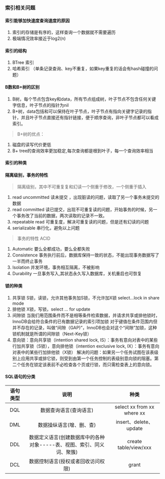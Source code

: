 ### 索引相关问题
#### 索引能够加快速度查询速度的原因
1. 索引的存储是有序的，这样查询一个数据就不需要遍历
2. 极端情况效率接近于log2(n)
#### 索引的结构
1. BTree 索引
2. 哈希索引 （单条记录查询、key不重复，如果key重复的话会有hash碰撞的问题）
#### B数和B+树的区别
1. B树，每个节点包含key和data，所有节点组成树，叶子节点不包含任何关键字信息，叶子节点的指针为nil
2. B+树，data包括和可以保持在叶子节点，叶子节点有指向关键字记录的指针，并且叶子节点直接还有指针链接，便于顺序查询，非叶子节点都可以看成索引。
>B+树的优点：
 1. 磁盘的读写代价更低
 2. B+ tree的查询效率更加稳定,每次查询都是根到叶子，每一个查询效率相当
#### 索引的种类

 
#### 隔离级别，事务的特性
 > 隔离级别，其中不可重复复和幻读一个侧重于修改，一个侧重于插入
 1. read uncommitted 读未提交 ，出现脏读的问题，读取了另一个事务未提交的数据
 2. read committed  读已提交，出现不可重复读的问题，开始事务的时候，另一个事务改了当前的数据，两次读取的记录不一致。
 3. repeatable read 可重复度，解决可重复读的问题，但是还有幻读的问题
 4. serializable 串行化，避免以上问题
 > 事务的特性 ACID
1. Automatic    要么全都成功，要么全都失败
2. Consistence  事务执行前后，数据库保持一致的状态，不能出现事务数据写了一半而终止事务
3. Isolation 并发环境，事务相互隔离，不被影响
4. Durability 一旦事务写入,其状态永久写入数据库，关机重启也可恢复
#### 锁的种类
1. 共享锁 S锁，读锁，允许其他事务加S锁，不允许加X锁  select...lock in share mode
2. 排他锁 X锁，写锁，select ... for update
3. 间隙锁 当我们用范围条件而不是相等条件检索数据，并请求共享或排他锁时，InnoDB会给符合条件的已有数据记录的索引项加锁
对于键值在条件范围内但并不存在的记录，叫做“间隙（GAP)”，InnoDB也会对这个“间隙”加锁，这种锁机制就是所谓的间隙锁（Next-Key锁）
4. 意向锁：意向共享锁（intention shared lock, IS）：事务有意向对表中的某些行加共享锁（S锁），意向排他锁（intention exclusive lock, IX）：事务有意向对表中的某些行加排他锁（X锁）
解决的问题：如果另一个任务试图在该表级别上应用共享或排它锁，则受到由第一个任务控制的表级别意向锁的阻塞。第二个任务在锁定该表前不必检查各个页或行锁，而只需检查表上的意向锁。
#### SQL语句的分类
| 语句类型| 说明 | 种类 |
| :-----:| :----: | :----: |
| DQL | 数据查询语言(查询语言) | select xx from xx where xx |
| DML | 数据操纵语言(增、删、查) | insert、delete、update |
| DDL | 数据定义语言(创建数据库中的各种对象-----表、视图、索引、同义词、聚簇) | create table/view/xxx|
| DCL | 数据控制语言(授权或者回收访问权限) | grant |


 
 
 
